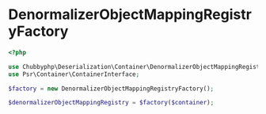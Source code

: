 # DenormalizerObjectMappingRegistryFactory

```php
<?php

use Chubbyphp\Deserialization\Container\DenormalizerObjectMappingRegistryFactory;
use Psr\Container\ContainerInterface;

$factory = new DenormalizerObjectMappingRegistryFactory();

$denormalizerObjectMappingRegistry = $factory($container);
```

